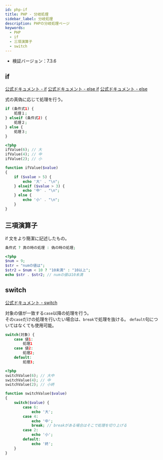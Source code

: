 ```yaml
---
id: php-if
title: PHP - 分岐処理
sidebar_label: 分岐処理
description: PHPの分岐処理ページ
keywords:
  - PHP
  - if
  - 三項演算子
  - switch
---
```


- 検証バージョン：7.3.6

## if
[公式ドキュメント - if](https://www.php.net/manual/ja/control-structures.if.php)
[公式ドキュメント - else if](https://www.php.net/manual/ja/control-structures.elseif.php)
[公式ドキュメント - else](https://www.php.net/manual/ja/control-structures.else.php)

式の真偽に応じて処理を行う。

```php
if (条件式1) {
    処理１;
} elseif (条件式2) {
    処理２;
} else {
    処理３;
}
```
```php
<?php
ifValue(6); // 大
ifValue(4); // 中
ifValue(2); // 小

function ifValue($value)
{
    if ($value > 5) {
        echo '大' . "\n";
    } elseif ($value > 3) {
        echo '中' . "\n";
    } else {
        echo '小' . "\n";
    }
}
```

## 三項演算子
if 文をより簡潔に記述したもの。

```php
条件式 ? 真の時の処理 : 偽の時の処理;
```
```php
<?php
$num = 9;
$str = "numの値は";
$str2 = $num < 10 ? "10未満" : "10以上";
echo $str . $str2; // numの値は10未満
```

## switch
[公式ドキュメント - switch](https://www.php.net/manual/ja/control-structures.switch.php)

対象の値が一致する`case`以降の処理を行う。  
その`case`だけの処理を行いたい場合は、`break`で処理を抜ける。
`default`句についてはなくても使用可能。

```php
switch(対象) {
    case 値1:
        処理1
    case 値2:
        処理2;
    default:
        処理3;
```
```php
<?php
switchValue(6); // 大中
switchValue(4); // 中
switchValue(2); // 小終

function switchValue($value)
{
    switch($value) {
        case 6:
            echo '大';
        case 4:
            echo '中';
            break; // breakがある場合はそこで処理を切り上げる
        case 2:
            echo '小';
        default:
            echo '終';
    }
}
```